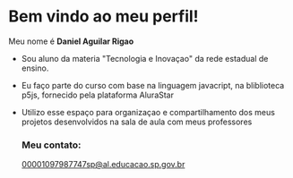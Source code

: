 # Bem vindo ao meu perfil!

Meu nome é **Daniel Aguilar Rigao**

* Sou aluno da materia "Tecnologia e Inovaçao" da rede estadual de ensino.
* Eu faço parte do curso com base na linguagem javacript, na bliblioteca p5js, fornecido pela plataforma AluraStar
* Utilizo esse espaço para organizaçao e compartilhamento dos meus projetos desenvolvidos na sala de aula com meus professores

  ### Meu contato:
  
  00001097987747sp@al.educacao.sp.gov.br
  
